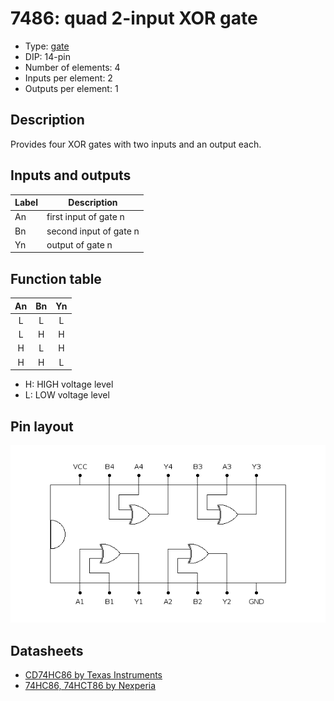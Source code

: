 # 7486: quad 2-input XOR gate

- Type: [gate](gates.md)
- DIP: 14-pin
- Number of elements: 4
- Inputs per element: 2
- Outputs per element: 1

## Description

Provides four XOR gates with two inputs and an output each.

## Inputs and outputs

| Label | Description            |
| ----- | ---------------------- |
| An    | first input of gate n  |
| Bn    | second input of gate n |
| Yn    | output of gate n       |

## Function table

| An  | Bn  | Yn  |
|:---:|:---:|:---:|
|  L  |  L  |  L  |
|  L  |  H  |  H  |
|  H  |  L  |  H  |
|  H  |  H  |  L  |

- H: HIGH voltage level
- L: LOW voltage level

## Pin layout

![](../dia/7486-dip.png)

## Datasheets

- [CD74HC86 by Texas Instruments](http://www.ti.com/lit/gpn/cd74hc86)
- [74HC86, 74HCT86 by Nexperia](https://assets.nexperia.com/documents/data-sheet/74HC_HCT86.pdf)
